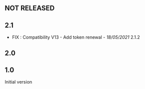 

## NOT RELEASED

## 2.1

- FIX : Compatibility V13 - Add token renewal - *18/05/2021* 2.1.2

## 2.0
## 1.0

 Initial version


